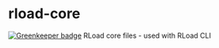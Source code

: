 # rload-core

[![Greenkeeper badge](https://badges.greenkeeper.io/stoffern/rload-core.svg)](https://greenkeeper.io/)
RLoad core files - used with RLoad CLI
